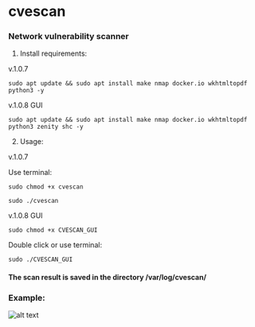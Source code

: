 # cvescan
### Network vulnerability scanner

1. Install requirements:

v.1.0.7
```
sudo apt update && sudo apt install make nmap docker.io wkhtmltopdf python3 -y
```
v.1.0.8 GUI
```
sudo apt update && sudo apt install make nmap docker.io wkhtmltopdf python3 zenity shc -y
```

2. Usage:

v.1.0.7

Use terminal:
```
sudo chmod +x cvescan
```
```
sudo ./cvescan
```
v.1.0.8 GUI

```
sudo chmod +x CVESCAN_GUI
```

Double click or use terminal:

```
sudo ./CVESCAN_GUI
```


#### The scan result is saved in the directory /var/log/cvescan/


### Example:

![alt text](https://user-images.githubusercontent.com/37213906/171044652-25efb263-d5d6-459d-9d7c-40b13ac23551.png)
